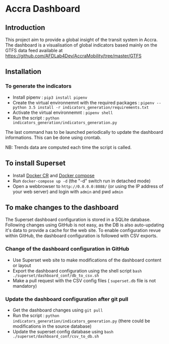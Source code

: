# Accra Dashboard

## Introduction

This project aim to provide a global insight of the transit system in Accra.
The dashboard is a visualisation of global indicators based mainly on the GTFS
data feed available at https://github.com/AFDLab4Dev/AccraMobility/tree/master/GTFS

## Installation
### To generate the indicators

* Install pipenv : `pip3 install pipenv`
* Create the virtual environnemnt with the required packages : `pipenv --python 3.5 install -r indicators_generation/requirements.txt`
* Activate the virtual environnemnt : `pipenv shell`
* Run the script : `python indicators_generation/indicators_generation.py`

The last command has to be launched periodically to update the dashboard informations. This can be done using crontab.

NB: Trends data are computed each time the script is called. 


## To install Superset

* Install [Docker CR](https://docs.docker.com/engine/installation/linux/docker-ce/ubuntu/) and [Docker compose](https://docs.docker.com/compose/install/)
* Run `docker-compose up -d` (the "-d" switch run in detached mode)
* Open a webbrowser to `http://0.0.0.0:8088/` (or using the IP address of your web server) and login with `admin` and pwd `admin`

## To make changes to the dashboard
The Superset dashboard configuration is stored in a SQLite database. Following changes
using GitHub is not easy, as the DB is also auto-updating it's data to provide a cache
for the web site.
To enable configuration revue within GitHub, the dashboard configuration is followed with CSV exports.

###  Change of the dashboard configuration in GitHub
* Use Superset web site to make modifications of the dashboard content or layout
* Export the dashboard configuration using the shell script `bash ./superset/dashboard_conf/db_to_csv.sh`
* Make a pull request with the CSV config files ( `superset.db` file is not mandatory)

###  Update the dashboard configuration after git pull
* Get the dashboard changes using `git pull`
* Run the script : `python indicators_generation/indicators_generation.py` (there could be modifications in the source database)
* Update the superset config database using `bash ./superset/dashboard_conf/csv_to_db.sh`

